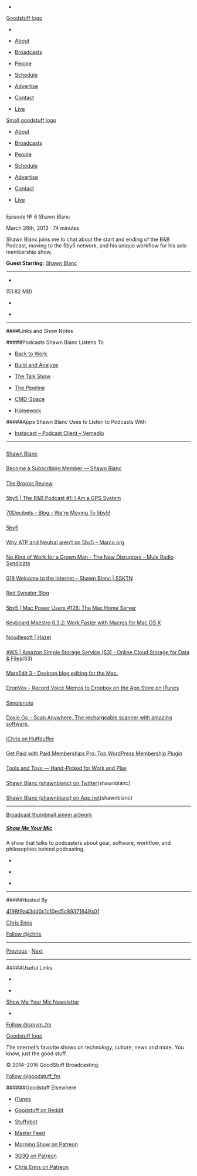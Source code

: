 

-
[Goodstuff logo](http://www.goodstuff.fm/)[](/assets/goodstuff_logo-17c1fe6f378352de5d7345f76152130b.svg)

-


-  [About](/about)

-  [Broadcasts](/broadcasts)

-  [People](/people)

-  [Schedule](/schedule)

-  [Advertise](/advertise)

-  [Contact](/contact)

-  [Live](/live)


[Small goodstuff logo](http://www.goodstuff.fm/)[](/assets/small_goodstuff_logo-bf032e72b9ec41494f4d90905f1ad619.svg)


-  [About](/about)

-  [Broadcasts](/broadcasts)

-  [People](/people)

-  [Schedule](/schedule)

-  [Advertise](/advertise)

-  [Contact](/contact)

-  [Live](/live)


##
Episode № 6
Shawn Blanc


March 26th, 2013
&middot;
74
minutes


Shawn Blanc joins me to chat about the start and ending of the B&B Podcast, moving to the 5by5 network, and his unique workflow for his solo membership show.


**Guest Starring:**
[Shawn Blanc](/people/shawnblanc)


------------------------------


-
[](http://podcasts-1.feedpress.co/10590/smym-6.mp3)(51.82 MB)

-
[](http://twitter.com/intent/tweet?text=Show%20Me%20Your%20Mic%20%E2%84%96%206%20on%20@goodstuff_fm%20-%20http://goodstuff.fm/smym/6)

-
[](http://www.facebook.com/sharer/sharer.php?u=http://goodstuff.fm/smym/6)


------------------------------


####Links and Show Notes

#####Podcasts Shawn Blanc Listens To


-  [Back to Work](http://5by5.tv/b2w)

-  [Build and Analyze](http://5by5.tv/buildanalyze)

-  [The Talk Show](http://www.muleradio.net/thetalkshow)

-  [The Pipeline](http://5by5.tv/pipeline)

-  [CMD-Space](http://www.70decibels.com/cmdspace)

-  [Homework](http://www.70decibels.com/homework)


#####Apps Shawn Blanc Uses to Listen to Podcasts With


-  [Instacast – Podcast Client – Vemedio](https://itunes.apple.com/ca/app/instacast-podcast-client/id577056377?mt=8&uo=4&at=10l4Ki)


------------------------------


#####
[Shawn Blanc](http://shawnblanc.net/)


#####
[Become a Subscribing Member — Shawn Blanc](http://shawnblanc.net/members/)


#####
[The Brooks Review](http://brooksreview.net/)


#####
[5by5 | The B&B Podcast #1: I Am a GPS System](http://5by5.tv/bb/1)


#####
[70Decibels - Blog - We're Moving To 5by5!](http://www.70decibels.com/blog/2013/3/13/were-moving-to-5by5.html)


#####
[5by5](http://5by5.tv/)


#####
[Why ATP and Neutral aren’t on 5by5 – Marco.org](http://www.marco.org/2013/03/11/why-not-5by5)


#####
[No Kind of Work for a Grown Man - The New Disruptors - Mule Radio Syndicate](http://www.muleradio.net/newdisruptors/14/)


#####
[019 Welcome to the Internet – Shawn Blanc | SSKTN](http://www.ssktn.com/wtti/019-welcome-to-the-internet-shawn-blanc/)


#####
[Red Sweater Blog](http://www.red-sweater.com/blog/)


#####
[5by5 | Mac Power Users #126: The Mac Home Server](http://5by5.tv/mpu/126)


#####
[Keyboard Maestro 6.3.2: Work Faster with Macros for Mac OS X](http://www.keyboardmaestro.com/main/)


#####
[Noodlesoft | Hazel](http://www.noodlesoft.com/hazel.php)


#####
[AWS | Amazon Simple Storage Service (S3) - Online Cloud Storage for Data & Files](http://aws.amazon.com/s3/)(S3)


#####
[MarsEdit 3 - Desktop blog editing for the Mac.](http://www.red-sweater.com/marsedit/)


#####
[DropVox - Record Voice Memos to Dropbox on the App Store on iTunes](https://itunes.apple.com/ca/app/dropvox-record-voice-memos/id416288287?mt=8&ign-mpt=uo%3D8)


#####
[Simplenote](http://simplenote.com/)


#####
[Doxie Go – Scan Anywhere. The rechargeable scanner with amazing software.](http://www.getdoxie.com/product/doxie-go/)


#####
[iChris on Huffduffer](http://huffduffer.com/iChris)


#####
[Get Paid with Paid Memberships Pro: Top WordPress Membership Plugin](http://www.paidmembershipspro.com/)


#####
[Tools and Toys — Hand-Picked for Work and Play](http://toolsandtoys.net/)


#####
[Shawn Blanc (shawnblanc) on Twitter](https://twitter.com/shawnblanc)(shawnblanc)


#####
[Shawn Blanc (shawnblanc) on App.net](https://alpha.app.net/shawnblanc)(shawnblanc)


------------------------------


[Broadcast thumbnail smym artwork](/smym)[](https://goodstuffs3.s3.amazonaws.com/uploads/broadcast/image/18/broadcast_thumbnail_smym_artwork.png)

##### [Show Me Your Mic](/smym)


A show that talks to podcasters about gear, software, workflow, and philosophies behind podcasting.

-
[](https://geo.itunes.apple.com/ca/podcast/show-me-your-mic/id602836998?mt=2&at=10l4Ki)

-
[](http://feeds.goodstuff.fm/smym)

-
[](mailto:chris+smym@goodstuff.fm?cc=sponsorship%40goodstuff.fm&subject=%5BGoodStuff%20FM%5D%20Sponsorship%20Inquiry%20for%20Show%20Me%20Your%20Mic)


------------------------------


#####Hosted By


[4198f9a43dd0c1c10ed5c89371849a01](/people/chris-enns)[](http://gravatar.com/avatar/4198f9a43dd0c1c10ed5c89371849a01.png?s=300&r=pg)

[Chris Enns](/people/chris-enns)


[Follow @ichris](https://twitter.com/ichris)


------------------------------


[Previous](/smym/5)
&middot;
[Next](/smym/7)


------------------------------


#####Useful Links

-
[](mailto:chris+smym@goodstuff.fm?subject=%5BGoodstuff%20FM%5D%20Feedback%20for%20Show%20Me%20Your%20Mic)

-
[Show Me Your Mic Newsletter](http://www.goodstuff.fm/smym/newsletter)


-
[Follow @smym_fm](https://twitter.com/smym_fm)


[Goodstuff logo](http://www.goodstuff.fm/)[](/assets/goodstuff_logo-17c1fe6f378352de5d7345f76152130b.svg)


The internet’s favorite shows on technology, culture, news and more. You know, just the good stuff.


&copy; 2014&ndash;2016 GoodStuff Broadcasting.

[Follow @goodstuff_fm](https://twitter.com/goodstufffm)


######Goodstuff Elsewhere

-  [iTunes](https://itunes.apple.com/us/artist/goodstuff-fm/id843385597?mt=2)

-  [Goodstuff on Reddit](https://www.reddit.com/r/Goodstuff_fm/)

-  [Stuffybot](http://stuffybot.goodstuff.fm)

-  [Master Feed](/master/feed)

-  [Morning Show on Patreon](https://www.patreon.com/morningshow)

-  [3G3Q on Patreon](https://www.patreon.com/3g3q)

-  [Chris Enns on Patreon](https://www.patreon.com/ichris)
